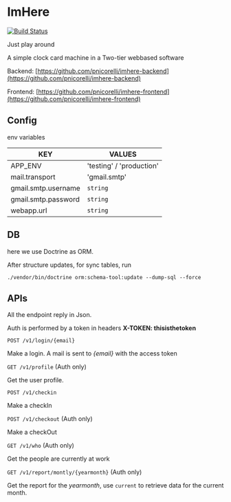# ImHere

[![Build Status](https://travis-ci.org/pnicorelli/imhere-backend.svg?branch=master)](https://travis-ci.org/pnicorelli/imhere-backend)

Just play around

A simple clock card machine in a Two-tier webbased software

Backend: [https://github.com/pnicorelli/imhere-backend](https://github.com/pnicorelli/imhere-backend)

Frontend: [https://github.com/pnicorelli/imhere-frontend](https://github.com/pnicorelli/imhere-frontend)

## Config

env variables

| KEY     | VALUES               |
|---------|----------------------|
| APP_ENV | 'testing' / 'production' |
| mail.transport | 'gmail.smtp' |
| gmail.smtp.username | `string`|
| gmail.smtp.password | `string`|
| webapp.url | `string` |


## DB

here we use Doctrine as ORM.

After structure updates, for sync tables, run
```shell
./vendor/bin/doctrine orm:schema-tool:update --dump-sql --force
```

## APIs

All the endpoint reply in Json.

Auth is performed by a token in headers
**X-TOKEN: thisisthetoken**


`POST /v1/login/{email}`

Make a login. A mail is sent to *{email}* with the access token

`GET /v1/profile` (Auth only)

Get the user profile.

`POST /v1/checkin`

Make a checkIn

`POST /v1/checkout` (Auth only)

Make a checkOut

`GET /v1/who` (Auth only)

Get the people are currently at work

`GET /v1/report/montly/{yearmonth}` (Auth only)

Get the report for the *yearmonth*, use `current` to retrieve data for the current month.
